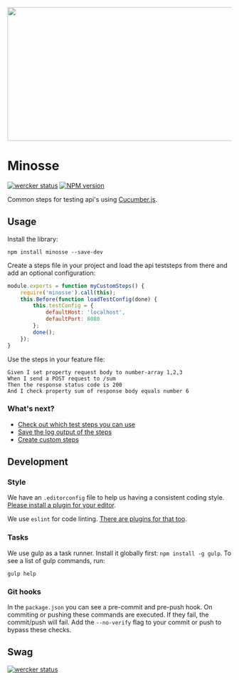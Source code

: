 <a href="https://github.com/icemobilelab/minosse"><img src="https://raw.githubusercontent.com/icemobilelab/minosse/master/images/minosse.png" align="center"  height="300" width="600"/></a>

# Minosse
[![wercker status](https://app.wercker.com/status/f0c2295b27704388dabc1ade1a60b932/s/master "wercker
status")](https://app.wercker.com/project/bykey/f0c2295b27704388dabc1ade1a60b932)
[![NPM version](https://badge.fury.io/js/minosse.svg)](http://badge.fury.io/js/minosse)

Common steps for testing api's using [Cucumber.js](https://github.com/cucumber/cucumber-js).

## Usage
Install the library:
```
npm install minosse --save-dev
```
Create a steps file in your project and load the api teststeps from there and add an optional configuration:
```js
module.exports = function myCustomSteps() {
    require('minosse').call(this);
    this.Before(function loadTestConfig(done) {
        this.testConfig = {
            defaultHost: 'localhost',
            defaultPort: 8080
        };
        done();
    });
}
```
Use the steps in your feature file:
```cucumber
Given I set property request body to number-array 1,2,3
When I send a POST request to /sum
Then the response status code is 200
And I check property sum of response body equals number 6
```

### What's next?
- [Check out which test steps you can use](https://github.com/icemobilelab/minosse/wiki/Steps)
- [Save the log output of the steps](https://github.com/icemobilelab/minosse/wiki/Logging)
- [Create custom steps](https://github.com/icemobilelab/minosse/wiki/Custom-steps)

## Development

### Style
We have an `.editorconfig` file to help us having a consistent coding style.
[Please install a plugin for your editor](http://editorconfig.org/).

We use `eslint` for code linting.
[There are plugins for that too](http://eslint.org/docs/integrations/).

### Tasks
We use gulp as a task runner. Install it globally first: `npm install -g gulp`.
To see a list of gulp commands, run:

    gulp help

### Git hooks
In the `package.json` you can see a pre-commit and pre-push hook.
On commiting or pushing these commands are executed.
If they fail, the commit/push will fail.
Add the `--no-verify` flag to your commit or push to bypass these checks.

## Swag
[![wercker status](https://app.wercker.com/status/f0c2295b27704388dabc1ade1a60b932/m/master "wercker status")](https://app.wercker.com/project/bykey/f0c2295b27704388dabc1ade1a60b932)
